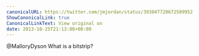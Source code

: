 ```yaml
---
canonicalURL: https://twitter.com/jmjordan/status/393847720672509952
ShowCanonicalLink: true
CanonicalLinkText: View original on
date: 2013-10-25T21:13:08+00:00
---
```

@MalloryDyson What is a bitstrip?